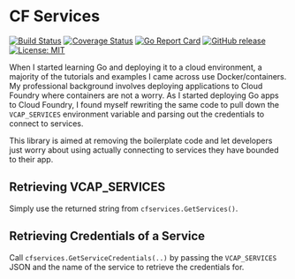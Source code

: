 # CF Services
[![Build Status](https://travis-ci.org/Piszmog/cfservices.svg?branch=develop)](https://travis-ci.org/Piszmog/cfservices)
[![Coverage Status](https://coveralls.io/repos/github/Piszmog/cfservices/badge.svg?branch=develop)](https://coveralls.io/github/Piszmog/cfservices?branch=develop)
[![Go Report Card](https://goreportcard.com/badge/github.com/Piszmog/cfservices)](https://goreportcard.com/report/github.com/Piszmog/cfservices)
[![GitHub release](https://img.shields.io/github/release/Piszmog/cfservices.svg)](https://github.com/Piszmog/cfservices/releases/latest)
[![License: MIT](https://img.shields.io/badge/License-MIT-yellow.svg)](https://opensource.org/licenses/MIT)

When I started learning Go and deploying it to a cloud environment, a majority of the tutorials and examples I came across 
use Docker/containers. My professional background involves deploying applications to Cloud Foundry where containers are not 
a worry. As I started deploying Go apps to Cloud Foundry, I found myself rewriting the same code to pull down the `VCAP_SERVICES` 
environment variable and parsing out the credentials to connect to services.

This library is aimed at removing the boilerplate code and let developers just worry about using actually connecting to 
services they have bounded to their app.

## Retrieving VCAP_SERVICES
Simply use the returned string from `cfservices.GetServices()`.

## Retrieving Credentials of a Service
Call `cfservices.GetServiceCredentials(..)` by passing the `VCAP_SERVICES` JSON and the name of the service to retrieve the 
credentials for.
